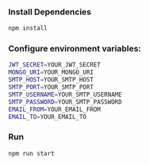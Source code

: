 ### Install Dependencies

```bash
npm install
```

### Configure environment variables:

```bash
JWT_SECRET=YOUR_JWT_SECRET
MONGO_URI=YOUR_MONGO_URI
SMTP_HOST=YOUR_SMTP_HOST
SMTP_PORT=YOUR_SMTP_PORT
SMTP_USERNAME=YOUR_SMTP_USERNAME
SMTP_PASSWORD=YOUR_SMTP_PASSWORD
EMAIL_FROM=YOUR_EMAIL_FROM
EMAIL_TO=YOUR_EMAIL_TO
```

### Run

```bash
npm run start
```
 